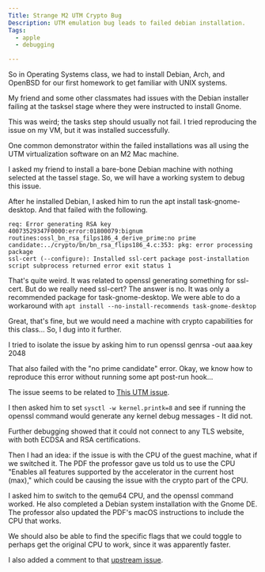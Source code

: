 ```yaml
---
Title: Strange M2 UTM Crypto Bug
Description: UTM emulation bug leads to failed debian installation.
Tags: 
  - apple
  - debugging

---
```


So in Operating Systems class, we had to install Debian, Arch, and OpenBSD for
our first homework to get familiar with UNIX systems.

My friend and some other classmates had issues with the Debian installer failing
at the tasksel stage where they were instructed to install Gnome.

This was weird; the tasks step should usually not fail. I tried reproducing the
issue on my VM, but it was installed successfully.

One common demonstrator within the failed installations was all using the UTM
virtualization software on an M2 Mac machine.

I asked my friend to install a bare-bone Debian machine with nothing selected at
the tassel stage. So, we will have a working system to debug this issue.

After he installed Debian, I asked him to run the apt install
task-gnome-desktop. And that failed with the following.

```text
req: Error generating RSA key
40073529347F0000:error:01800079:bignum
routines:ossl_bn_rsa_filps186_4_derive_prime:no prime candidate:../crypto/bn/bn_rsa_flips186_4.c:353: pkg: error processing package
ssl-cert (--configure): Installed ssl-cert package post-installation script subprocess returned error exit status 1
```

That's quite weird. It was related to openssl generating something for ssl-cert.
But do we really need ssl-cert? The answer is no. It was only a recommended
package for task-gnome-desktop. We were able to do a workaround with
`apt install --no-install-recommends task-gnome-desktop`

Great, that's fine, but we would need a machine with crypto capabilities for
this class... So, I dug into it further.

I tried to isolate the issue by asking him to run openssl genrsa -out aaa.key
2048

That also failed with the "no prime candidate" error. Okay, we know how to
reproduce this error without running some apt post-run hook...

The issue seems to be related to [This UTM issue](https://github.com/utmapp/UTM/issues/4924).

I then asked him to set `sysctl -w kernel.printk=8` and see if running the
openssl command would generate any kernel debug messages - It did not.

Further debugging showed that it could not connect to any TLS website, with both
ECDSA and RSA certifications.

Then I had an idea: if the issue is with the CPU of the guest machine, what if
we switched it. The PDF the professor gave us told us to use the CPU "Enables
all features supported by the accelerator in the current host (max)," which
could be causing the issue with the crypto part of the CPU.

I asked him to switch to the qemu64 CPU, and the openssl command worked. He also
completed a Debian system installation with the Gnome DE. The professor also
updated the PDF's macOS instructions to include the CPU that works.

We should also be able to find the specific flags that we could toggle to
perhaps get the original CPU to work, since it was apparently faster.

I also added a comment to that [upstream
issue](https://github.com/utmapp/UTM/issues/4924#issuecomment-1903115494).
